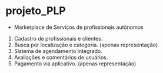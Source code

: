 # projeto_PLP

- Marketplace de Serviços de profissionais autônomos

1) Cadastro de profissionais e clientes.
2) Busca por localização e categoria. (apenas representação)
3) Sistema de agendamento integrado.
4) Avaliações e comentários de usuários.
5) Pagamento via aplicativo. (apenas representação)


